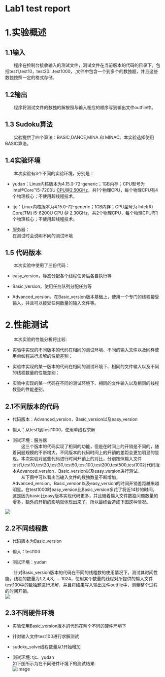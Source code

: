 Lab1 test report
=====
# 1.实验概述
## 1.1输入
&emsp;&emsp;程序在控制台接收输入的测试文件，测试文件在当前版本的代码的目录下，包括test1,test10，test20…test1000，,文件中包含一个到多个的数独题，并且这些数独按照一定的格式存储。
## 1.2输出
&emsp;&emsp;程序将测试文件的数独的解按照与输入相应的顺序写到输出文件outfile中。
## 1.3 Sudoku算法
   &emsp;&emsp;实验提供了四个算法：BASIC,DANCE,MINA 和 MINAC。本实验选择使用BASIC算法。
## 1.4实验环境
   &emsp;&emsp;本次实验有3个不同的实验环境，分别是：<br>


- yudan：Linux内核版本为4.15.0-72-generic；1GB内存；CPU型号为Intel®Core™i5-7200U CPU@2.50GHz，共1个物理CPU，每个物理CPU有4个物理核心；不使用超线程技术。<br>

- tjc：Linux内核版本为4.15.0-72-generic；1GB内存；CPU型号为 Intel(R) Core(TM) i5-6200U CPU @ 2.30GHz，共2个物理CPU，每个物理CPU有1个物理核心；不使用超线程技术。<br>


- 服务器：<br>
在测试时会说明不同的测试环境<br>
## 1.5 代码版本
&emsp;&emsp;本次实验中使用了三份代码：<br>

- easy_version，静态分配各个线程任务后各自执行等<br>

- Basic_version，使用任务队列分配任务等<br>

- Advanced_version，在Basic_version版本基础上，使用一个专门的线程接受输入，并且可以接受任何数量的输入文件等。
# 2.性能测试
   &emsp;&emsp;本次实验的性能分析将比较:<br>

- 	实验中实现的不同版本的代码在相同的测试环境、不同的输入文件以及同样使用单线程进行求解的性能差别；<br>

- 	实验中实现的某一版本的代码在相同的测试环境下、相同的文件输入以及不同的线程数量的性能差别；<br>


- 实验中实现的某一代码在不同的测试环境下、相同的文件输入以及相同的线程数量的性能差别。
## 2.1不同版本的代码

- 代码版本：Advanced_version，Basic_version以及easy_version

- 输入：从test1到test1000，使用单线程求解<br>


- 测试环境：服务器<br>
  &emsp;&emsp;这三个版本的代码实现了相同的功能，但是在时间上的开销是不同的，随着问题规模的不断增大，不同版本的代码时间上的开销的差距会更加明显的显现。本次实验对这些代码进行时间开销上的对比，分别按照输入文件test1,test10,test20,test30,test50,test100,test200,test500,test100对代码版本Advanced_version，Basic_version以及easy_version进行测试。<br>
&emsp;&emsp;从下图中可以看出当输入文件的数独数量不断增加，Advanced_version，Basic_version以及easy_version的时间开销差距越来越明显。在test1000时easy_version比Basic_version多花了将近14秒的时间，这是因为basic比easy版本实现代码更多，并且随着输入文件数独问题数量的增多，额外的开销的影响就体现出来了，所以最终会造成下图这种情况。<br>

![](https://github.com/sunminyu/CloudComputingLabs/blob/master/Lab1/src/images/input.png)

## 2.2不同线程数


- 代码版本为Basic_version


- 输入：test100


- 测试环境：yudan<br>
    
 &emsp;&emsp;针对Basic_version版本的代码在不同的线程数的使用情况下，测试其时间性能，线程的数量为1,2,4,8,……1024，使用某个数量的线程对所提供的输入文件test100中的数独题进行求解，并且将结果写入输出文件outfile中，测量整个过程的时间开销。<br>
![](https://github.com/sunminyu/CloudComputingLabs/blob/master/Lab1/src/images/time.png)
 
## 2.3不同硬件环境
   

- 实验使用Basic_version版本的代码在两个不同的硬件环境下

- 针对输入文件test100进行求解测试

- sudoku_solve线程数量从1开始增加

- 测试环境: tjc、yudan<br>
 如下图所示为在不同硬件环境下的测试结果:<br>
![image](https://github.com/sunminyu/CloudComputingLabs/blob/master/Lab1/src/images/hardware.png)
